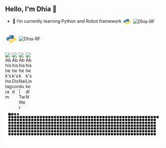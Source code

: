 ## Hello, I'm Dhia 👋       

- 🌱 I’m currently learning Python and Robot framework  <img align="center" alt="Dhia-Python" height="20" width="30" src="https://raw.githubusercontent.com/devicons/devicon/master/icons/python/python-original.svg">  <img align="center" alt="Dhia-RF" height="20" width="30" src="https://cdn.worldvectorlogo.com/logos/robot-framework.svg">
<div style="display: inline_block"><br>
  <img align="center" alt="Dhia-Python" height="30" width="40" src="https://raw.githubusercontent.com/devicons/devicon/master/icons/python/python-original.svg">
  <img align="center" alt="Dhia-RF" height="30" width="40" src="https://cdn.worldvectorlogo.com/logos/robot-framework.svg">

</div>

##
<div>
  <a href="">
  <img align="left" alt="Abhishek's Instagram" width="22px" src="https://raw.githubusercontent.com/hussainweb/hussainweb/main/icons/instagram.png" />
</a>
<a href="">
  <img align="left" alt="Abhishek's Discord" width="22px" src="https://raw.githubusercontent.com/peterthehan/peterthehan/master/assets/discord.svg" />
</a>
<a href="">
  <img align="left" alt="Abhishek Naidu | Twitter" width="22px" src="https://raw.githubusercontent.com/peterthehan/peterthehan/master/assets/twitter.svg" />
</a>
<a href="">
  <img align="left" alt="Abhishek's LinkedIN" width="22px" src="https://raw.githubusercontent.com/peterthehan/peterthehan/master/assets/linkedin.svg" />
</a>
</div>

![Snake animation](https://github.com/Dhia-bot/Dhia-bot/blob/main/github-user-contribution.svg)
